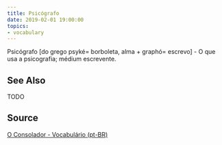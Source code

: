 ```yaml
---
title: Psicógrafo
date: 2019-02-01 19:00:00
topics:
- vocabulary
---
```


Psicógrafo [do grego psyké= borboleta, alma + graphó= escrevo] - O que usa a psicografia; médium escrevente.

## See Also
TODO

## Source
[O Consolador - Vocabulário (pt-BR)](http://www.oconsolador.com.br/linkfixo/vocabulario/principal.html)
